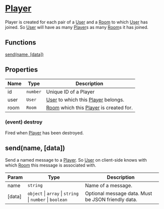 
  
# <a href="#Player">Player</a>

Player is created for each pair of a [User] and a [Room] to which [User] has joined. So [User] will have as many [Player]s as many [Room]s it has joined.
## Functions
  
<a href="#send">send(name, [data])</a>
## Properties

| Name | Type | Description |
| --- | --- | --- |
| id | <code>number</code> | Unique ID of a Player |
| user | <code>User</code> | [User] to which this [Player] belongs. |
| room | <code>Room</code> | [Room] which this [Player] is created for. |

<a name="Player+event_destroy"></a>
### (event) destroy
Fired when [Player] has been destroyed.

<a name="send"></a>
## send(name, [data])
Send a named message to a [Player]. So [User]on client-side knows with which [Room] this message is associated with.


| Param | Type | Description |
| --- | --- | --- |
| name | <code>string</code> | Name of a message. |
| [data] | <code>object</code> \| <code>array</code> \| <code>string</code> \| <code>number</code> \| <code>boolean</code> | Optional message data. Must be JSON friendly data. |

[PlayNetwork]: ./PlayNetwork.md
[Player]: ./Player.md
[Room]: ./Room.md
[Rooms]: ./Rooms.md
[User]: ./User.md
[Users]: ./Users.md
